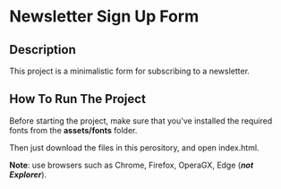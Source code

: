 # Newsletter Sign Up Form

## Description

This project is a minimalistic form for subscribing to a newsletter.

## How To Run The Project

Before starting the project, make sure that you've installed the required fonts from the **assets/fonts** folder. 

Then just download the files in this perository, and open index.html.

**Note**: use browsers such as Chrome, Firefox, OperaGX, Edge (***not Explorer***).

